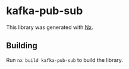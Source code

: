 # kafka-pub-sub

This library was generated with [Nx](https://nx.dev).

## Building

Run `nx build kafka-pub-sub` to build the library.
